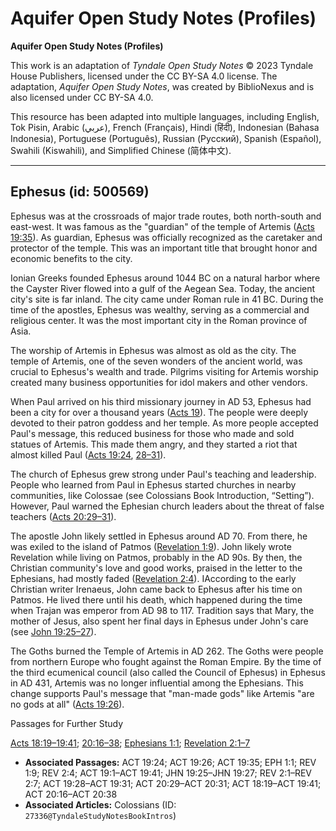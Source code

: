 # Aquifer Open Study Notes (Profiles)

**Aquifer Open Study Notes (Profiles)**

This work is an adaptation of *Tyndale Open Study Notes* © 2023 Tyndale House Publishers, licensed under the CC BY\-SA 4\.0 license. The adaptation, *Aquifer Open Study Notes*, was created by BiblioNexus and is also licensed under CC BY\-SA 4\.0\.

This resource has been adapted into multiple languages, including English, Tok Pisin, Arabic (عربي), French (Français), Hindi (हिंदी), Indonesian (Bahasa Indonesia), Portuguese (Português), Russian (Русский), Spanish (Español), Swahili (Kiswahili), and Simplified Chinese (简体中文).



--------------------------------

## Ephesus (id: 500569)

Ephesus was at the crossroads of major trade routes, both north\-south and east\-west. It was famous as the "guardian" of the temple of Artemis ([Acts 19:35](https://ref.ly/Acts19:35)). As guardian, Ephesus was officially recognized as the caretaker and protector of the temple. This was an important title that brought honor and economic benefits to the city. 

Ionian Greeks founded Ephesus around 1044 BC on a natural harbor where the Cayster River flowed into a gulf of the Aegean Sea. Today, the ancient city's site is far inland. The city came under Roman rule in 41 BC. During the time of the apostles, Ephesus was wealthy, serving as a commercial and religious center. It was the most important city in the Roman province of Asia.

The worship of Artemis in Ephesus was almost as old as the city. The temple of Artemis, one of the seven wonders of the ancient world, was crucial to Ephesus's wealth and trade. Pilgrims visiting for Artemis worship created many business opportunities for idol makers and other vendors.

When Paul arrived on his third missionary journey in AD 53, Ephesus had been a city for over a thousand years ([Acts 19](https://ref.ly/Acts19:1-Acts19:41)). The people were deeply devoted to their patron goddess and her temple. As more people accepted Paul's message, this reduced business for those who made and sold statues of Artemis. This made them angry, and they started a riot that almost killed Paul ([Acts 19:24](https://ref.ly/Acts19:24), [28–31](https://ref.ly/Acts19:28-Acts19:31)).

The church of Ephesus grew strong under Paul's teaching and leadership. People who learned from Paul in Ephesus started churches in nearby communities, like Colossae (see Colossians Book Introduction, “Setting”). However, Paul warned the Ephesian church leaders about the threat of false teachers ([Acts 20:29–31](https://ref.ly/Acts20:29-Acts20:31)).

The apostle John likely settled in Ephesus around AD 70\. From there, he was exiled to the island of Patmos ([Revelation 1:9](https://ref.ly/Rev1:9)). John likely wrote Revelation while living on Patmos, probably in the AD 90s. By then, the Christian community's love and good works, praised in the letter to the Ephesians, had mostly faded ([Revelation 2:4](https://ref.ly/Rev2:4)). IAccording to the early Christian writer Irenaeus, John came back to Ephesus after his time on Patmos. He lived there until his death, which happened during the time when Trajan was emperor from AD 98 to 117\. Tradition says that Mary, the mother of Jesus, also spent her final days in Ephesus under John's care (see [John 19:25–27](https://ref.ly/John19:25-John19:27)).

The Goths burned the Temple of Artemis in AD 262\. The Goths were people from northern Europe who fought against the Roman Empire. By the time of the third ecumenical council (also called the Council of Ephesus) in Ephesus in AD 431, Artemis was no longer influential among the Ephesians. This change supports Paul's message that "man\-made gods" like Artemis "are no gods at all" ([Acts 19:26](https://ref.ly/Acts19:26)).

Passages for Further Study

[Acts 18:19–19:41](https://ref.ly/Acts18:19-Acts19:41); [20:16–38](https://ref.ly/Acts20:16-Acts20:38); [Ephesians 1:1](https://ref.ly/Eph1:1); [Revelation 2:1–7](https://ref.ly/Rev2:1-Rev2:7)

* **Associated Passages:** ACT 19:24; ACT 19:26; ACT 19:35; EPH 1:1; REV 1:9; REV 2:4; ACT 19:1–ACT 19:41; JHN 19:25–JHN 19:27; REV 2:1–REV 2:7; ACT 19:28–ACT 19:31; ACT 20:29–ACT 20:31; ACT 18:19–ACT 19:41; ACT 20:16–ACT 20:38
* **Associated Articles:** Colossians (ID: `27336@TyndaleStudyNotesBookIntros`)

